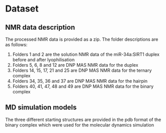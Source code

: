 # Dataset
## NMR data description

The processed NMR data is provided as a zip. The folder descriptions are as follows:
1. Folders 1 and 2 are the solution NMR data of the miR-34a:SIRT1 duplex before and after lyophilisation
2. Folders 5, 6, 8 and 12 are DNP MAS NMR data for the duplex
3. Folders 14, 15, 17, 21 and 25 are DNP MAS NMR data for the ternary complex
4. Folders 34, 35, 36 and 37 are DNP MAS NMR data for the hairpin
5. Folders 40, 41, 47, 48 and 49 are DNP MAS NMR data for the binary complex

## MD simulation models

The three different starting structures are provided in the pdb format of the binary complex which were used for the molecular dynamics simulation
